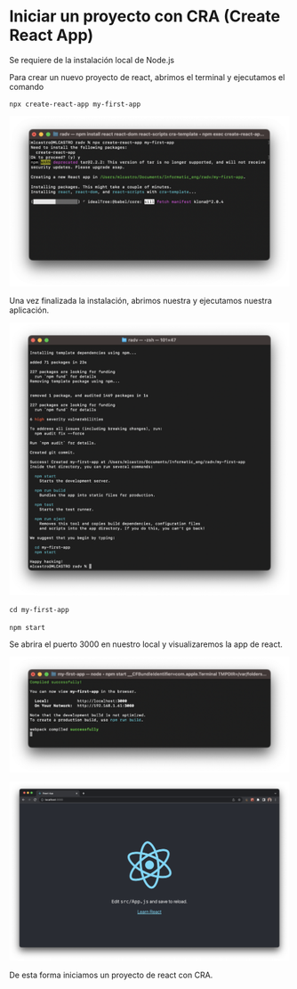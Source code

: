 # Iniciar un proyecto con CRA (Create React App)

Se requiere de la instalación local de Node.js

Para crear un nuevo proyecto de react, abrimos el terminal y ejecutamos el comando

```
npx create-react-app my-first-app
```

![Initilize app with cra](../assets/Init_with_cra.png)

Una vez finalizada la instalación, abrimos nuestra y ejecutamos nuestra aplicación.

![Finish install](../assets/Finish_install.png)

```
cd my-first-app

npm start
```

Se abrira el puerto 3000 en nuestro local y visualizaremos la app de react.

![Terminal Running](../assets/Terminal_Running.png)

![Running app](../assets/Running_app.png)

De esta forma iniciamos un proyecto de react con CRA. 